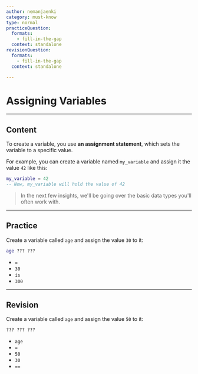 ```yaml
---
author: nemanjaenki
category: must-know
type: normal
practiceQuestion:
  formats:
    - fill-in-the-gap
  context: standalone
revisionQuestion:
  formats:
    - fill-in-the-gap
  context: standalone

---
```


# Assigning Variables

---
## Content

To create a variable, you use **an assignment statement**, which sets the variable to a specific value. 

For example, you can create a variable named `my_variable` and assign it the value `42` like this:

```lua
my_variable = 42
-- Now, my_variable will hold the value of 42
```

> In the next few insights, we'll be going over the basic data types you'll often work with.

---
## Practice

Create a variable called `age` and assign the value `30` to it:

```lua
age ??? ???
```

- `=`
- `30`
- `is`
- `300`

---
## Revision

Create a variable called `age` and assign the value `50` to it:

```lua
??? ??? ???
```

- `age`
- `=`
- `50`
- `30`
- `==`
